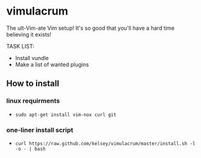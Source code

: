 vimulacrum
==========

The ult-Vim-ate Vim setup! It's so good that you'll have a hard time believing it exists!

TASK LIST:

* Install vundle
* Make a list of wanted plugins


## How to install

### linux requirments
- `sudo apt-get install vim-nox curl git`

### one-liner install script
- `curl https://raw.github.com/kelsey/vimulacrum/master/install.sh -l -o - | bash`
